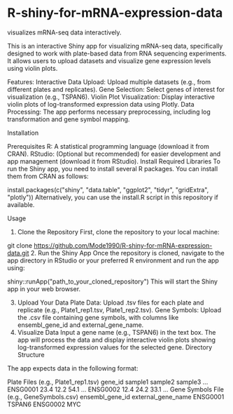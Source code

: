 # R-shiny-for-mRNA-expression-data
visualizes mRNA-seq data interactively.

This is an interactive Shiny app for visualizing mRNA-seq data, specifically designed to work with plate-based data from RNA sequencing experiments. It allows users to upload datasets and visualize gene expression levels using violin plots.

Features:
Interactive Data Upload: Upload multiple datasets (e.g., from different plates and replicates).
Gene Selection: Select genes of interest for visualization (e.g., TSPAN6).
Violin Plot Visualization: Display interactive violin plots of log-transformed expression data using Plotly.
Data Processing: The app performs necessary preprocessing, including log transformation and gene symbol mapping.

Installation

Prerequisites
R: A statistical programming language (download it from CRAN).
RStudio: (Optional but recommended) for easier development and app management (download it from RStudio).
Install Required Libraries
To run the Shiny app, you need to install several R packages. You can install them from CRAN as follows:

install.packages(c("shiny", "data.table", "ggplot2", "tidyr", "gridExtra", "plotly"))
Alternatively, you can use the install.R script in this repository if available.

Usage

1. Clone the Repository
First, clone the repository to your local machine:

git clone https://github.com/Mode1990/R-shiny-for-mRNA-expression-data.git
2. Run the Shiny App
Once the repository is cloned, navigate to the app directory in RStudio or your preferred R environment and run the app using:

shiny::runApp("path_to_your_cloned_repository")
This will start the Shiny app in your web browser.

3. Upload Your Data
Plate Data: Upload .tsv files for each plate and replicate (e.g., Plate1_rep1.tsv, Plate1_rep2.tsv).
Gene Symbols: Upload the .csv file containing gene symbols, with columns like ensembl_gene_id and external_gene_name.
4. Visualize Data
Input a gene name (e.g., TSPAN6) in the text box.
The app will process the data and display interactive violin plots showing log-transformed expression values for the selected gene.
Directory Structure


 
The app expects data in the following format:

Plate Files (e.g., Plate1_rep1.tsv)
gene_id	sample1	sample2	sample3	...
ENSG0001	23.4	12.2	54.1	...
ENSG0002	12.4	24.2	33.1	...
Gene Symbols File (e.g., GeneSymbols.csv)
ensembl_gene_id	external_gene_name
ENSG0001	TSPAN6
ENSG0002	MYC
